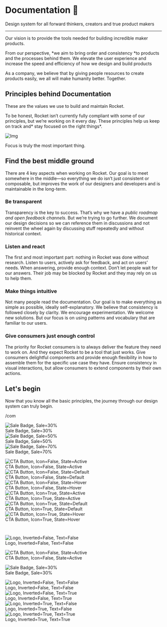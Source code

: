 
# Documentation 🚀

Design system for all forward thinkers, creators and true product makers

---

Our vision is to provide the tools needed for building incredible maker products.

From our perspective, *we aim to bring order and consistency *to products and the processes behind them. We elevate the user experience and increase the speed and efficiency of how we design and build products

As a company, we believe that by giving people resources to create products easily, we all will make humanity better. Together.

## Principles behind Documentation

These are the values we use to build and maintain Rocket.

To be honest, Rocket isn’t currently fully compliant with some of our principles, but we’re working on it every day. These principles help us keep on track and* stay focused on the right things*.

![Img](https://studio-assets.supernova.io/design-systems/14533/9289758a-6300-472a-bbc6-a57098081abf.jpeg)

Focus is truly the most important thing.

## Find the best middle ground

There are 4 key aspects when working on Rocket. Our goal is to meet somewhere in the middle—so everything we do isn’t just consistent or composable, but improves the work of our designers and developers and is maintainable in the long-term.

### Be transparent

Transparency is the key to success. That’s why we have a *public roadmap and open feedback channels*. But we’re trying to go further. We document our design decisions so we can reference them in discussions and not reinvent the wheel again by discussing stuff repeatedly and without historical context.

### Listen and react

The first and most important part: nothing in Rocket was done without research. Listen to users, actively ask for feedback, and act on users’ needs. When answering, provide enough context. Don’t let people wait for our answers. Their job may be blocked by Rocket and they may rely on us to help them.

### Make things intuitive

Not many people read the documentation. Our goal is to make everything as simple as possible, ideally self-explanatory. We believe that consistency is followed closely by clarity. We encourage experimentation. We welcome new solutions. But our focus is on using patterns and vocabulary that are familiar to our users.

### Give consumers just enough control

The priority for Rocket consumers is to always deliver the feature they need to work on. And they expect Rocket to be a tool that just works. Give consumers delightful components and provide enough flexibility in how to assemble them for the specific use case they have. Ensure consistency in visual interactions, but allow consumers to extend components by their own actions.

## Let's begin

Now that you know all the basic principles, the journey through our design system can truly begin.

/com

  
![Sale Badge, Sale=30%](https://studio-assets.supernova.io/design-systems/14533/39f0e49a-9794-4519-a4f8-c9e2375a345e.png)  
Sale Badge, Sale=30%  
![Sale Badge, Sale=50%](https://studio-assets.supernova.io/design-systems/14533/c63edba3-c701-45ac-ab72-a25257d9a46d.png)  
Sale Badge, Sale=50%  
![Sale Badge, Sale=70%](https://studio-assets.supernova.io/design-systems/14533/8b973a58-a136-4db9-80b1-cc1d4c5f1502.png)  
Sale Badge, Sale=70%  


  
![CTA Button, Icon=False, State=Active](https://studio-assets.supernova.io/design-systems/14533/3104bef3-565e-42a3-ae56-9efb9f69bbbb.png)  
CTA Button, Icon=False, State=Active  
![CTA Button, Icon=False, State=Default](https://studio-assets.supernova.io/design-systems/14533/8591537b-13c1-487c-b890-46c4a4443c2a.png)  
CTA Button, Icon=False, State=Default  
![CTA Button, Icon=False, State=Hover](https://studio-assets.supernova.io/design-systems/14533/6fe19a8f-dc37-4887-b566-01574ce5a073.png)  
CTA Button, Icon=False, State=Hover  
![CTA Button, Icon=True, State=Active](https://studio-assets.supernova.io/design-systems/14533/18945872-176c-411e-a4b3-5e05f0848936.png)  
CTA Button, Icon=True, State=Active  
![CTA Button, Icon=True, State=Default](https://studio-assets.supernova.io/design-systems/14533/2ddce726-42dc-4bae-b116-996a47d42046.png)  
CTA Button, Icon=True, State=Default  
![CTA Button, Icon=True, State=Hover](https://studio-assets.supernova.io/design-systems/14533/08cb13fd-90c0-4042-b7e4-6d4d50c1fec6.png)  
CTA Button, Icon=True, State=Hover  


```javascript  
  
```

  
![Logo, Inverted=False, Text=False](https://studio-assets.supernova.io/design-systems/14533/cc6bc012-9f03-4b2c-b893-a67a0eb5b3b7.png)  
Logo, Inverted=False, Text=False  


  
  


  
![CTA Button, Icon=False, State=Active](https://studio-assets.supernova.io/design-systems/14533/3104bef3-565e-42a3-ae56-9efb9f69bbbb.png)  
CTA Button, Icon=False, State=Active  


  
![Sale Badge, Sale=30%](https://studio-assets.supernova.io/design-systems/14533/39f0e49a-9794-4519-a4f8-c9e2375a345e.png)  
Sale Badge, Sale=30%  


  
![Logo, Inverted=False, Text=False](https://studio-assets.supernova.io/design-systems/14533/cc6bc012-9f03-4b2c-b893-a67a0eb5b3b7.png)  
Logo, Inverted=False, Text=False  
![Logo, Inverted=False, Text=True](https://studio-assets.supernova.io/design-systems/14533/61e12876-7483-4f22-8c0b-55b5365b60bb.png)  
Logo, Inverted=False, Text=True  
![Logo, Inverted=True, Text=False](https://studio-assets.supernova.io/design-systems/14533/d042cdb8-661d-4887-9e3d-9411e9b6946c.png)  
Logo, Inverted=True, Text=False  
![Logo, Inverted=True, Text=True](https://studio-assets.supernova.io/design-systems/14533/a6e480cf-6acc-4736-af6c-e37cfb949cfa.png)  
Logo, Inverted=True, Text=True  
